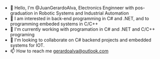 - 👋 Hello, I'm @JuanGerardoAlva, Electronics Enginneer with pos-graduation in Robotic Systems and Industrial Automation
- 👀 I am interested in back-end programming in C# and .NET, and to programming embeded systems in C/C++
- 🌱 I'm currently working with programation in C# and .NET and C/C++ programing 
- 💞️ I'm looking to collaborate on C# backend projects and embedded systems for IOT.
- 📫 How to reach me gerardoalva@outlook.com

<!---
JuanGerardoAlva/JuanGerardoAlva is a ✨ special ✨ repository because its `README.md` (this file) appears on your GitHub profile.
You can click the Preview link to take a look at your changes.
--->
